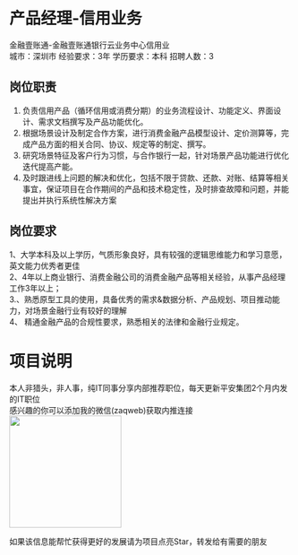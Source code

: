 # 产品经理-信用业务
金融壹账通-金融壹账通银行云业务中心信用业  
城市：深圳市 经验要求：3年 学历要求：本科  招聘人数：3

## 岗位职责
1. 负责信用产品（循环信用或消费分期）的业务流程设计、功能定义、界面设计、需求文档撰写及产品功能优化。   
2. 根据场景设计及制定合作方案，进行消费金融产品模型设计、定价测算等，完成产品方面的相关合同、协议、规定等的制定、撰写。   
3. 研究场景特征及客户行为习惯，与合作银行一起，针对场景产品功能进行优化迭代提高产能。   
4. 及时跟进线上问题的解决和优化，包括不限于贷款、还款、对账、结算等相关事宜，保证项目在合作期间的产品和技术稳定性，及时排查故障和问题，并能提出并执行系统性解决方案

## 岗位要求
1、大学本科及以上学历，气质形象良好，具有较强的逻辑思维能力和学习意愿，英文能力优秀者更佳   
2、4年以上商业银行、消费金融公司的消费金融产品等相关经验，从事产品经理工作3年以上；   
3.、熟悉原型工具的使用，具备优秀的需求&数据分析、产品规划、项目推动能力，对场景金融行业有较好的理解   
4、 精通金融产品的合规性要求，熟悉相关的法律和金融行业规定。

# 项目说明

本人非猎头，非人事，纯IT同事分享内部推荐职位，每天更新平安集团2个月内发的IT职位  
感兴趣的你可以添加我的微信(zaqweb)获取内推连接  
<img src="https://github.com/zaqweb/PA-IT-JOBS/blob/master/WechatICode.jpeg"  height="200" width="200">

如果该信息能帮忙获得更好的发展请为项目点亮Star，转发给有需要的朋友




